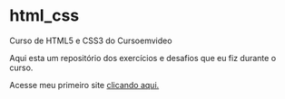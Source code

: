 # html_css

 Curso de HTML5 e CSS3 do Cursoemvideo

 Aqui esta um repositório dos exercícios e desafios que eu fiz durante o curso.

Acesse meu primeiro site <a href="desafios\d010\index.html" target="_blank">clicando aqui.</a>
